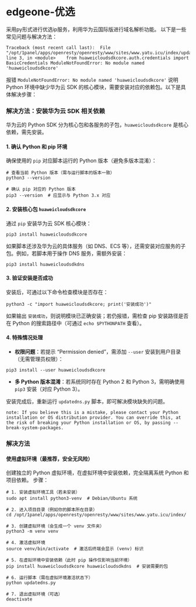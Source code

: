 # edgeone-优选
采用py形式进行优选ip服务，利用华为云国际版进行域名解析功能。
以下是一些常见问题与解决方法：
```shell
Traceback (most recent call last):  File "/opt/1panel/apps/openresty/openresty/www/sites/www.yatu.icu/index/updatedns.py", line 3, in <module>    from huaweicloudsdkcore.auth.credentials import BasicCredentials ModuleNotFoundError: No module named 'huaweicloudsdkcore'
```

报错 `ModuleNotFoundError: No module named 'huaweicloudsdkcore'` 说明 Python 环境中缺少华为云 SDK 的核心模块，需要安装对应的依赖包。以下是具体解决步骤：

### **解决方法：安装华为云 SDK 相关依赖**

华为云的 Python SDK 分为核心包和各服务的子包，`huaweicloudsdkcore` 是核心依赖，需先安装。

#### **1. 确认 Python 和 pip 环境**

确保使用的 `pip` 对应脚本运行的 Python 版本（避免多版本混淆）：

```shell
# 查看当前 Python 版本（需与运行脚本的版本一致）
python3 --version

# 确认 pip 对应的 Python 版本
pip3 --version  # 应显示与 Python 3.x 对应
```

#### **2. 安装核心包 `huaweicloudsdkcore`**

通过 `pip` 安装华为云 SDK 核心模块：

```shell
pip3 install huaweicloudsdkcore
```

如果脚本还涉及华为云的具体服务（如 DNS、ECS 等），还需安装对应服务的子包。例如，若脚本用于操作 DNS 服务，需额外安装：

```shell
pip3 install huaweicloudsdkdns
```

#### **3. 验证安装是否成功**

安装后，可通过以下命令检查模块是否存在：

```shell
python3 -c "import huaweicloudsdkcore; print('安装成功')"
```

如果输出 `安装成功`，则说明模块已正确安装；若仍报错，需检查 pip 安装路径是否在 Python 的搜索路径中（可通过 `echo $PYTHONPATH` 查看）。

#### **4. 特殊情况处理**

- **权限问题**：若提示 “Permission denied”，需添加 `--user` 安装到用户目录（无需管理员权限）：

```shell
pip3 install --user huaweicloudsdkcore
```



- **多 Python 版本混淆**：若系统同时存在 Python 2 和 Python 3，需明确使用 `pip3` 安装（对应 Python 3）。

安装完成后，重新运行 `updatedns.py` 脚本，即可解决模块缺失的问题。

```shell
note: If you believe this is a mistake, please contact your Python installation or OS distribution provider. You can override this, at the risk of breaking your Python installation or OS, by passing --break-system-packages.
```

### **解决方法**

#### **使用虚拟环境（最推荐，安全无风险）**

创建独立的 Python 虚拟环境，在虚拟环境中安装依赖，完全隔离系统 Python 和项目依赖。
步骤：

```shell
# 1. 安装虚拟环境工具（若未安装）
sudo apt install python3-venv  # Debian/Ubuntu 系统

# 2. 进入项目目录（例如你的脚本所在目录）
cd /opt/1panel/apps/openresty/openresty/www/sites/www.yatu.icu/index/

# 3. 创建虚拟环境（会生成一个 venv 文件夹）
python3 -m venv venv

# 4. 激活虚拟环境
source venv/bin/activate  # 激活后终端会显示 (venv) 标识

# 5. 在虚拟环境中安装依赖（此时 pip 操作仅影响当前环境）
pip install huaweicloudsdkcore huaweicloudsdkdns  # 安装需要的包

# 6. 运行脚本（需在虚拟环境激活状态下）
python updatedns.py

# 7. 退出虚拟环境（可选）
deactivate
```